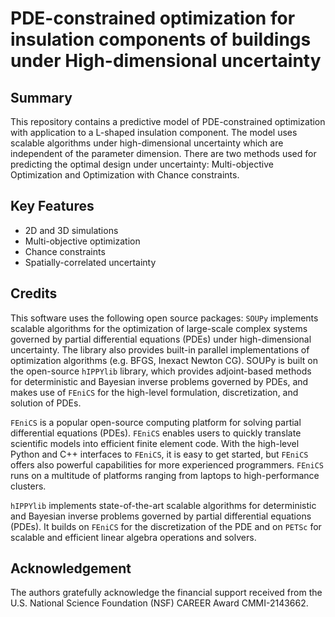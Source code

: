 # PDE-constrained optimization for insulation components of buildings under High-dimensional uncertainty

## Summary
This repository contains a predictive model of PDE-constrained optimization with application to a L-shaped insulation component. The model uses scalable algorithms under high-dimensional uncertainty which are independent of the parameter dimension. There are two methods used for predicting the optimal design under uncertainty: Multi-objective Optimization and Optimization with Chance constraints. 

## Key Features

* 2D and 3D simulations
* Multi-objective optimization
* Chance constraints
* Spatially-correlated uncertainty


## Credits
This software uses the following open source packages:
`SOUPy` implements scalable algorithms for the optimization of large-scale complex systems governed by partial differential equations (PDEs) under high-dimensional uncertainty. The library also provides built-in parallel implementations of optimization algorithms (e.g. BFGS, Inexact Newton CG). SOUPy is built on the open-source `hIPPYlib` library, which provides adjoint-based methods for deterministic and Bayesian inverse problems governed by PDEs, and makes use of `FEniCS` for the high-level formulation, discretization, and solution of PDEs.

`FEniCS` is a popular open-source computing platform for solving partial differential equations (PDEs). `FEniCS` enables users to quickly translate scientific models into efficient finite element code. With the high-level Python and C++ interfaces to `FEniCS`, it is easy to get started, but `FEniCS` offers also powerful capabilities for more experienced programmers. `FEniCS` runs on a multitude of platforms ranging from laptops to high-performance clusters.

`hIPPYlib` implements state-of-the-art scalable algorithms for
deterministic and Bayesian inverse problems governed by partial differential equations (PDEs).
It builds on `FEniCS` for the discretization of the PDE
and on `PETSc` for scalable and efficient linear
algebra operations and solvers.

## Acknowledgement 
The authors gratefully acknowledge the financial support
received from the U.S. National Science Foundation (NSF) CAREER Award CMMI-2143662. 
